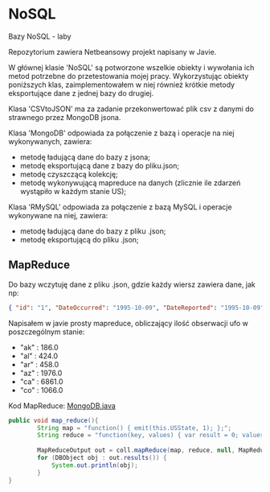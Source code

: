 NoSQL
=====

Bazy NoSQL - laby


Repozytorium zawiera Netbeansowy projekt napisany w Javie.

W głównej klasie 'NoSQL' są potworzone wszelkie obiekty i wywołania ich metod potrzebne do przetestowania mojej pracy. Wykorzystując obiekty poniższych klas, zaimplementowałem w niej również krótkie metody eksportujące dane z jednej bazy do drugiej.

Klasa 'CSVtoJSON' ma za zadanie przekonwertować plik csv z danymi do strawnego przez MongoDB jsona.

Klasa 'MongoDB' odpowiada za połączenie z bazą i operacje na niej wykonywanych, zawiera:
- metodę ładującą dane do bazy z jsona;
- metodę eksportującą dane z bazy do pliku.json;
- metodę czyszczącą kolekcję;
- metodę wykonywującą mapreduce na danych (zlicznie ile zdarzeń wystąpiło w każdym stanie US);


Klasa 'RMySQL' odpowiada za połączenie z bazą MySQL i operacje wykonywane na niej, zawiera:
- metodę ładującą dane do bazy z pliku .json;
- metodę eksportującą do pliku .json;



## MapReduce

Do bazy wczytuję dane z pliku .json, gdzie każdy wiersz zawiera dane, jak np:

```json
{ "id": "1", "DateOccurred": "1995-10-09", "DateReported": "1995-10-09", "Location": " Iowa City, IA", "ShortDescription": "", "Duration": "", "LongDescription": "Man repts. witnessing &quot;flash, followed by a classic UFO, w/ a tailfin at back.&quot; Red color on top half of tailfin. Became triangular.", "USCity": "Iowa City", "USState": "ia", "YearMonth": "1995-10" }
```

Napisałem w javie prosty mapreduce, obliczający ilość obserwacji ufo w poszczególnym stanie:
- "ak" : 186.0
- "al" : 424.0
- "ar" : 458.0
- "az" : 1976.0
- "ca" : 6861.0
- "co" : 1066.0


Kod MapReduce: [MongoDB.java](https://github.com/Tkacz/NoSQL/blob/master/NoSQL/src/nosql/MongoDB.java#L128)

```java
public void map_reduce(){
        String map = "function() { emit(this.USState, 1); };";
        String reduce = "function(key, values) { var result = 0; values.forEach(function(count) { result += count; }); return result; };";
                
        MapReduceOutput out = coll.mapReduce(map, reduce, null, MapReduceCommand.OutputType.INLINE, null);
        for (DBObject obj : out.results()) {
            System.out.println(obj);
        }
}
```